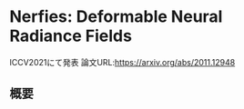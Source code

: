 # Nerfies: Deformable Neural Radiance Fields
ICCV2021にて発表
論文URL:https://arxiv.org/abs/2011.12948

## 概要

## 